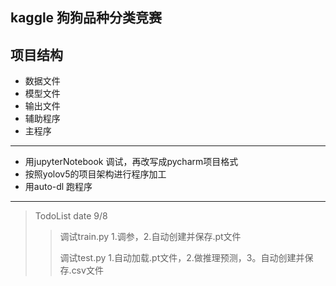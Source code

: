 ## kaggle 狗狗品种分类竞赛
## 项目结构
- 数据文件
- 模型文件
- 输出文件
- 辅助程序
- 主程序
---------------------------------------------
- 用jupyterNotebook 调试，再改写成pycharm项目格式
- 按照yolov5的项目架构进行程序加工
- 用auto-dl 跑程序
---------------------------------------------
> TodoList date 9/8
>> 调试train.py 1.调参，2.自动创建并保存.pt文件
>> 
>> 调试test.py 1.自动加载.pt文件，2.做推理预测，3。自动创建并保存.csv文件
